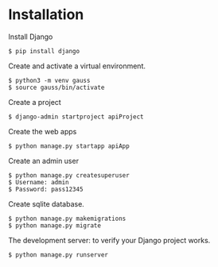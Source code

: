 # Installation

Install Django
```shell
$ pip install django
```

Create and activate a virtual environment.
```shell
$ python3 -m venv gauss
$ source gauss/bin/activate
```

Create a project
```shell
$ django-admin startproject apiProject
```

Create the web apps
```shell
$ python manage.py startapp apiApp
```

Create an admin user
```shell
$ python manage.py createsuperuser
$ Username: admin
$ Password: pass12345
```

Create sqlite database.
```shell
$ python manage.py makemigrations
$ python manage.py migrate

```

The development server: to verify your Django project works.
```shell
$ python manage.py runserver

```
